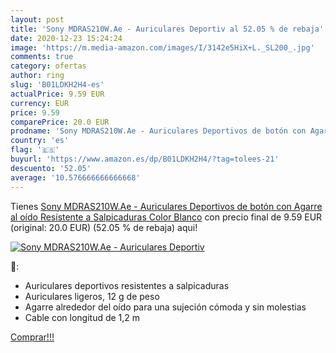 ```yaml
---
layout: post
title: 'Sony MDRAS210W.Ae - Auriculares Deportiv al 52.05 % de rebaja'
date: 2020-12-23 15:24:24
image: 'https://m.media-amazon.com/images/I/3142e5HiX+L._SL200_.jpg'
comments: true
category: ofertas
author: ring
slug: 'B01LDKH2H4-es'
actualPrice: 9.59 EUR
currency: EUR
price: 9.59
comparePrice: 20.0 EUR
prodname: 'Sony MDRAS210W.Ae - Auriculares Deportivos de botón con Agarre al oído  Resistente a Salpicaduras   Color Blanco'
country: 'es'
flag: '🇪🇸'
buyurl: 'https://www.amazon.es/dp/B01LDKH2H4/?tag=tolees-21'
descuento: '52.05'
average: '10.576666666666668'
---
```


Tienes [Sony MDRAS210W.Ae - Auriculares Deportivos de botón con Agarre al oído  Resistente a Salpicaduras   Color Blanco](https://www.amazon.es/dp/B01LDKH2H4/?tag=tolees-21) con precio final de  9.59 EUR (original: 20.0 EUR) (52.05 %  de rebaja) aqui!

[![Sony MDRAS210W.Ae - Auriculares Deportiv](https://m.media-amazon.com/images/I/3142e5HiX+L._SL200_.jpg)](https://www.amazon.es/dp/B01LDKH2H4/?tag=tolees-21)

🔎:

- Auriculares deportivos resistentes a salpicaduras
- Auriculares ligeros, 12 g de peso
- Agarre alrededor del oído para una sujeción cómoda y sin molestias
- Cable con longitud de 1,2 m

[Comprar!!!](https://www.amazon.es/dp/B01LDKH2H4/?tag=tolees-21)
